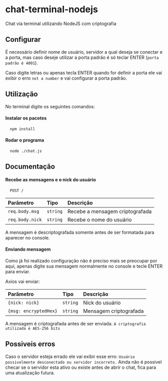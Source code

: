 # chat-terminal-nodejs
 Chat via terminal utilizando NodeJS com criptografia

## Configurar

É necessário definir nome de usuário, servidor a qual deseja se conectar e a porta, mas caso deseje utilizar a porta padrão é só teclar ENTER (`porta padrão é 4001`).

Caso digite letras ou apenas tecla ENTER quando for definir a porta ele vai exibir o erro `not a number` e vai configurar a porta padrão.

## Utilização

No terminal digite os seguintes comandos:

#### Instalar os pacotes
```
  npm install
```

#### Rodar o programa
```
  node ./chat.js
```

## Documentação

#### Recebe as mensagens e o nick do usuário

```http
  POST /
```

| Parâmetro   | Tipo       | Descrição                           |
| :---------- | :--------- | :---------------------------------- |
| `req.body.msg` | `string` | Recebe a mensagem criptografada |
| `req.body.nick` | `string` | Recebe o nome do usuário |

A mensagem é descriptografada somente antes de ser formatada para aparecer no console.

#### Enviando mensagem

Como já foi realizado configuração não é preciso mais se preocupar por aqui, apenas digite sua mensagem normalmente no console e tecle ENTER para enviar.

Axios vai enviar:

| Parâmetro   | Tipo       | Descrição                                   |
| :---------- | :--------- | :------------------------------------------ |
| `{nick: nick}`      | `string` | Nick do usuário |
| `{msg: encryptedHex}` | `string` | Mensagem criptografada |

A mensagem é criptografada antes de ser enviada.
`A criptografia utilizada é AES-256 bits`

## Possiveis erros

Caso o servidor esteja errado ele vai exibir esse erro: `Usuário possivelmente desconectado ou servidor incorreto.` Ainda não é possivel checar se o servidor esta ativo ou existe antes de abrir o chat, fica para uma atualização futura.